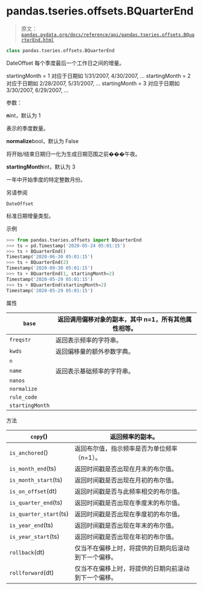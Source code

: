 # pandas.tseries.offsets.BQuarterEnd

> 原文：[`pandas.pydata.org/docs/reference/api/pandas.tseries.offsets.BQuarterEnd.html`](https://pandas.pydata.org/docs/reference/api/pandas.tseries.offsets.BQuarterEnd.html)

```py
class pandas.tseries.offsets.BQuarterEnd
```

DateOffset 每个季度最后一个工作日之间的增量。

startingMonth = 1 对应于日期如 1/31/2007, 4/30/2007, … startingMonth = 2 对应于日期如 2/28/2007, 5/31/2007, … startingMonth = 3 对应于日期如 3/30/2007, 6/29/2007, …

参数：

**n**int，默认为 1

表示的季度数量。

**normalize**bool，默认为 False

将开始/结束日期归一化为生成日期范围之前���午夜。

**startingMonth**int，默认为 3

一年中开始季度的特定整数月份。

另请参阅

`DateOffset`

标准日期增量类型。

示例

```py
>>> from pandas.tseries.offsets import BQuarterEnd
>>> ts = pd.Timestamp('2020-05-24 05:01:15')
>>> ts + BQuarterEnd()
Timestamp('2020-06-30 05:01:15')
>>> ts + BQuarterEnd(2)
Timestamp('2020-09-30 05:01:15')
>>> ts + BQuarterEnd(1, startingMonth=2)
Timestamp('2020-05-29 05:01:15')
>>> ts + BQuarterEnd(startingMonth=2)
Timestamp('2020-05-29 05:01:15') 
```

属性

| `base` | 返回调用偏移对象的副本，其中 n=1，所有其他属性相等。 |
| --- | --- |
| `freqstr` | 返回表示频率的字符串。 |
| `kwds` | 返回偏移量的额外参数字典。 |
| `n` |  |
| `name` | 返回表示基础频率的字符串。 |
| `nanos` |  |
| `normalize` |  |
| `rule_code` |  |
| `startingMonth` |  |

方法

| `copy`() | 返回频率的副本。 |
| --- | --- |
| `is_anchored`() | 返回布尔值，指示频率是否为单位频率（n=1）。 |
| `is_month_end`(ts) | 返回时间戳是否出现在月末的布尔值。 |
| `is_month_start`(ts) | 返回时间戳是否出现在月初的布尔值。 |
| `is_on_offset`(dt) | 返回时间戳是否与此频率相交的布尔值。 |
| `is_quarter_end`(ts) | 返回时间戳是否出现在季度末的布尔值。 |
| `is_quarter_start`(ts) | 返回时间戳是否出现在季度初的布尔值。 |
| `is_year_end`(ts) | 返回时间戳是否出现在年末的布尔值。 |
| `is_year_start`(ts) | 返回时间戳是否出现在年初的布尔值。 |
| `rollback`(dt) | 仅当不在偏移上时，将提供的日期向后滚动到下一个偏移。 |
| `rollforward`(dt) | 仅当不在偏移上时，将提供的日期向前滚动到下一个偏移。 |
